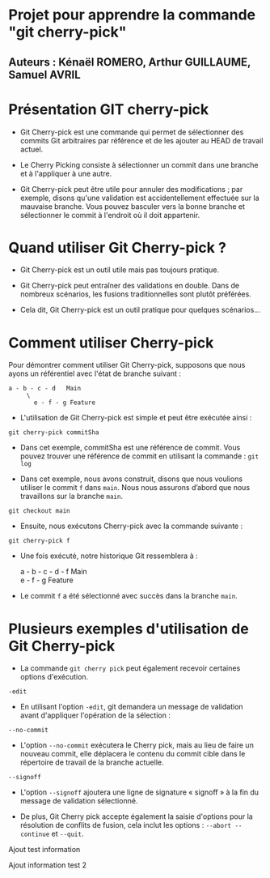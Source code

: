 # Projet pour apprendre la commande "git cherry-pick"

## Auteurs : Kénaël ROMERO, Arthur GUILLAUME, Samuel AVRIL

# Présentation GIT cherry-pick 

- Git Cherry-pick est une commande qui permet de sélectionner des commits Git arbitraires par référence et de les ajouter au HEAD de travail actuel. 

- Le Cherry Picking consiste à sélectionner un commit dans une branche et à l'appliquer à une autre.

- Git Cherry-pick peut être utile pour annuler des modifications ; par exemple, disons qu'une validation est accidentellement effectuée sur la mauvaise branche. Vous pouvez basculer vers la bonne branche et sélectionner le commit à l'endroit où il doit appartenir.

# Quand utiliser Git Cherry-pick ?

- Git Cherry-pick est un outil utile mais pas toujours pratique. 

- Git Cherry-pick peut entraîner des validations en double. Dans de nombreux scénarios, les fusions traditionnelles sont plutôt préférées.

- Cela dit, Git Cherry-pick est un outil pratique pour quelques scénarios...

# Comment utiliser Cherry-pick 

Pour démontrer comment utiliser Git Cherry-pick, supposons que nous ayons un référentiel avec l'état de branche suivant :

    a - b - c - d   Main
         \
           e - f - g Feature

- L'utilisation de Git Cherry-pick est simple et peut être exécutée ainsi :

`git cherry-pick commitSha`

- Dans cet exemple, commitSha est une référence de commit. Vous pouvez trouver une référence de commit en utilisant la commande : `git log`

- Dans cet exemple, nous avons construit, disons que nous voulions utiliser le commit `f` dans `main`. Nous nous assurons d’abord que nous travaillons sur la branche `main`.

`git checkout main`

- Ensuite, nous exécutons Cherry-pick avec la commande suivante :

`git cherry-pick f`

- Une fois exécuté, notre historique Git ressemblera à :

    a - b - c - d - f   Main
         \
           e - f - g Feature

- Le commit `f` a été sélectionné avec succès dans la branche `main`.

# Plusieurs exemples d'utilisation de Git Cherry-pick 

- La commande `git cherry pick` peut également recevoir certaines options d'exécution.

`-edit`

- En utilisant l'option `-edit`, git demandera un message de validation avant d'appliquer l'opération de la sélection :

`--no-commit` 

- L'option `--no-commit` exécutera le Cherry pick, mais au lieu de faire un nouveau commit, elle déplacera le contenu du commit cible dans le répertoire de travail de la branche actuelle.

`--signoff`

- L'option `--signoff` ajoutera une ligne de signature « signoff » à la fin du message de validation sélectionné.

- De plus, Git Cherry pick accepte également la saisie d'options pour la résolution de conflits de fusion, cela inclut les options : `--abort --continue` et `--quit`. 


Ajout test information


Ajout information test 2









